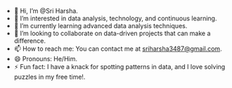 - 👋 Hi, I’m @Sri Harsha.
- 👀 I’m interested in data analysis, technology, and continuous learning.
- 🌱 I’m currently learning advanced data analysis techniques.
- 💞️ I’m looking to collaborate on data-driven projects that can make a difference.
- 📫 How to reach me: You can contact me at sriharsha3487@gmail.com.
- 😄 Pronouns: He/Him.
- ⚡ Fun fact: I have a knack for spotting patterns in data, and I love solving puzzles in my free time!.
